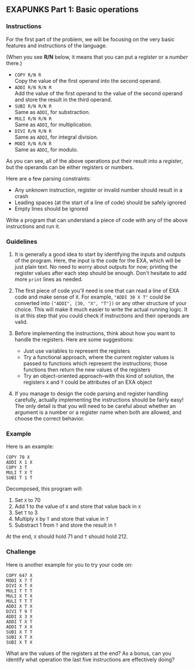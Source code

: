 ## EXAPUNKS Part 1: Basic operations

### Instructions

For the first part of the problem, we will be focusing on the very basic
features and instructions of the language.

(When you see __R/N__ below, it means that you can put a _register_ or a _number_ there.)

* `COPY R/N R`  
  Copy the value of the first operand into the second operand.
* `ADDI R/N R/N R`  
  Add the value of the first operand to the value of the second operand and
  store the result in the third operand.
* `SUBI R/N R/N R`  
  Same as `ADDI`, for substraction.
* `MULI R/N R/N R`  
  Same as `ADDI`, for multiplication.
* `DIVI R/N R/N R`  
  Same as `ADDI`, for integral division.
* `MODI R/N R/N R`  
  Same as `ADDI`, for modulo.
  
As you can see, all of the above operations put their result into a _register_, but the
operands can be either registers or numbers.

Here are a few parsing constraints:
* Any unknown instruction, register or invalid number should result in a crash
* Leading spaces (at the start of a line of code) should be safely ignored
* Empty lines should be ignored

Write a program that can understand a piece of code with any of the above
instructions and run it.

### Guidelines

1. It is generally a good idea to start by identifying the inputs and outputs
   of the program. Here, the input is the code for the EXA, which will be just
   plain text. No need to worry about outputs for now; printing the register
   values after each step should be enough. Don't hesitate to add more `print`
   lines as needed.

2. The first piece of code you'll need is one that can read a line of EXA code
   and make sense of it. For example, `"ADDI 30 X T"` could be converted into
   `("ADDI", [30, "X", "T"])` or any other structure of your choice. This will
   make it much easier to write the actual running logic. It is at this step
   that you could check if instructions and their operands are valid.

3. Before implementing the instructions, think about how you want to handle
   the registers. Here are some suggestions:
   * Just use variables to represent the registers
   * Try a functional approach, where the current register values is passed to
     functions which represent the instructions; those functions then return the new
     values of the registers
   * Try an object-oriented approach–with this kind of solution, the registers
     `X` and `T` could be attributes of an EXA object

4. If you manage to design the code parsing and register handling carefully,
   actually implementing the instructions should be fairly easy! The only
   detail is that you will need to be careful about whether an argument is a
   number or a register name when both are allowed, and choose the correct
   behavior.

### Example

Here is an example:

    COPY 70 X
    ADDI X 1 X
    COPY 3 T
    MULI T X T
    SUBI T 1 T

Decomposed, this program will:

1. Set `X` to 70
2. Add 1 to the value of `X` and store that value back in `X`
3. Set `T` to 3
4. Multiply `X` by `T` and store that value in `T`
5. Substract 1 from `T` and store the result in `T`

At the end, `X` should hold 71 and `T` should hold 212.

### Challenge

Here is another example for you to try your code on:

    COPY 647 X
    MODI X 7 T
    DIVI X T X
    MULI T T T
    MULI X T X
    MULI T T T
    ADDI X T X
    DIVI T 9 T
    ADDI X 3 X
    ADDI T X T
    ADDI T X X
    SUBI X T T
    SUBI X T X
    SUBI X T X

What are the values of the registers at the end? As a bonus, can you identify
what operation the last five instructions are effectively doing?
